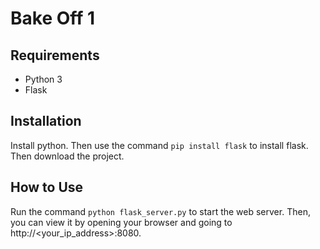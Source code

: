 # Bake Off 1

## Requirements
* Python 3
* Flask

## Installation
Install python. Then use the command `pip install flask` to install flask. Then download the project.

## How to Use
Run the command `python flask_server.py` to start the web server. Then, you can view it by opening your browser and going to http://<your_ip_address>:8080.
